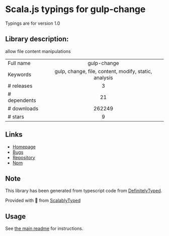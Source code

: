 
# Scala.js typings for gulp-change

Typings are for version 1.0

## Library description:
allow file content manipulations

|                    |                 |
| ------------------ | :-------------: |
| Full name          | gulp-change |
| Keywords           | gulp, change, file, content, modify, static, analysis |
| # releases         | 3 |
| # dependents       | 21 |
| # downloads        | 262249 |
| # stars            | 9 |

## Links
- [Homepage](https://github.com/PoliteJS/gulp-change)
- [Bugs](https://github.com/PoliteJS/gulp-change/issues)
- [Repository](https://github.com/PoliteJS/gulp-change)
- [Npm](https://www.npmjs.com/package/gulp-change)
    


## Note
This library has been generated from typescript code from [DefinitelyTyped](https://definitelytyped.org).

Provided with :purple_heart: from [ScalablyTyped](https://github.com/oyvindberg/ScalablyTyped)

## Usage
See [the main readme](../../readme.md) for instructions.


